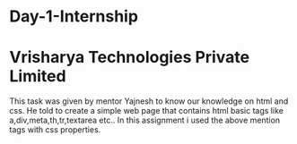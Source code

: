 # Day-1-Internship
# Vrisharya Technologies Private Limited
This task was  given by mentor Yajnesh to know our knowledge on html and css.
He told to create a simple web page that contains html basic tags like a,div,meta,th,tr,textarea etc.. 
In this assignment i  used the above mention tags with css properties.
